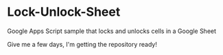 # Lock-Unlock-Sheet

Google Apps Script sample that locks and unlocks cells in a Google Sheet

Give me a few days, I'm getting the repository ready!
